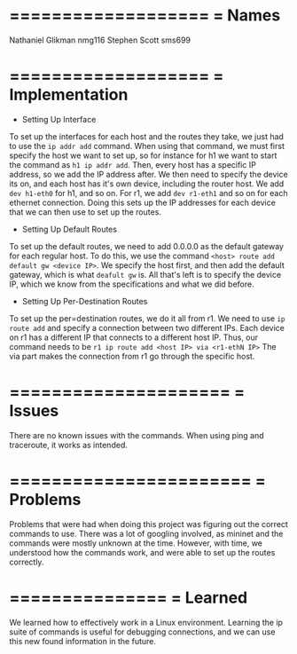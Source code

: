 ===================
= Names
===================

Nathaniel Glikman	nmg116
Stephen Scott		sms699

===================
= Implementation
===================

* Setting Up Interface

To set up the interfaces for each host and the routes they take, we just had to use the ```ip addr add``` command. When using that command, we must first specify the host we want to set up, so for instance
for h1 we want to start the command as ```h1 ip addr add```. Then, every host has a specific IP address, so we add the IP address after. We then need to specify the device its on, and each host has it's
own device, including the router host. We add ```dev h1-eth0``` for h1, and so on. For r1, we add ```dev r1-eth1``` and so on for each ethernet connection. Doing this sets up the IP addresses for each device
that we can then use to set up the routes.

* Setting Up Default Routes

To set up the default routes, we need to add 0.0.0.0 as the default gateway for each regular host. To do this, we use the command ```<host> route add default gw <device IP>```. We specify the host first,
and then add the default gateway, which is what ```deafult gw``` is. All that's left is to specify the device IP, which we know from the specifications and what we did before.

* Setting Up Per-Destination Routes

To set up the per=destination routes, we do it all from r1. We need to use ```ip route add``` and specify a connection between two different IPs. Each device on r1 has a different IP that connects to a
different host IP. Thus, our command needs to be ```r1 ip route add <host IP> via <r1-ethN IP>``` The via part makes the connection from r1 go through the specific host.

=====================
= Issues
=====================

There are no known issues with the commands. When using ping and traceroute, it works as intended.

=======================
= Problems
=======================

Problems that were had when doing this project was figuring out the correct commands to use. There was a lot of googling involved, as mininet and the commands were mostly unknown at the time. However,
with time, we understood how the commands work, and were able to set up the routes correctly.

===============
= Learned
===============

We learned how to effectively work in a Linux environment. Learning the ip suite of commands is useful for debugging connections, and we can use this new found information in the future.
